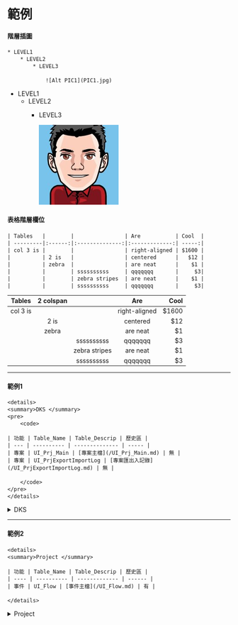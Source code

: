 # 範例

#### 階層插圖

    * LEVEL1
        * LEVEL2
            * LEVEL3

                ![Alt PIC1](PIC1.jpg)

* LEVEL1
    * LEVEL2
        * LEVEL3

            ![Alt PIC1](PIC1.jpg)

#### 表格階層欄位

    | Tables   |        |                | Are           | Cool  |
    | ---------|:------:|:--------------:|:-------------:| -----:|
    | col 3 is |        |                | right-aligned | $1600 |
    |          | 2 is   |                | centered      |   $12 |
    |          | zebra  |                | are neat      |    $1 |
    |          |        | ssssssssss     | qqqqqqq       |     $3|
    |          |        | zebra stripes  | are neat      |    $1 |
    |          |        | ssssssssss     | qqqqqqq       |     $3|



| Tables   | 2 colspan |                | Are           | Cool  |
| ---------|:---------:|:--------------:|:-------------:| -----:|
| col 3 is |           |                | right-aligned | $1600 |
|          | 2 is      |                | centered      |   $12 |
|          | zebra     |                | are neat      |    $1 |
|          |           | ssssssssss     | qqqqqqq       |     $3|
|          |           | zebra stripes  | are neat      |    $1 |
|          |           | ssssssssss     | qqqqqqq       |     $3|

---

#### 範例1

    <details>
    <summary>DKS </summary>
    <pre>
        <code>

    | 功能 | Table_Name | Table_Descrip | 歷史區 |
    | --- | ---------- | -------------- | ----- |
    | 專案 | UI_Prj_Main | [專案主檔](/UI_Prj_Main.md) | 無 |
    | 專案 | UI_PrjExportImportLog | [專案匯出入記錄](/UI_PrjExportImportLog.md) | 無 |

        </code>
    </pre>
    </details>

<details>
<summary>DKS </summary>
<pre><code>

| 功能 | Table_Name | Table_Descrip | 歷史區 |
|------|------------|----------------|-------|
| 專案 | UI_Prj_Main | [專案主檔](/UI_Prj_Main.md) | 無 |
| 專案 | UI_PrjExportImportLog | [專案匯出入記錄](/UI_PrjExportImportLog.md) | 無 |

</code></pre>
</details>

------

#### 範例2

    <details>
    <summary>Project </summary>

    | 功能 | Table_Name | Table_Descrip | 歷史區 |
    | ---- | ---------- | ------------- | ------ |
    | 事件 | UI_Flow | [事件主檔](/UI_Flow.md) | 有 |

    </details>

<details>
<summary>Project </summary>

| 功能 | Table_Name | Table_Descrip | 歷史區 |
|----|----------|-------------|------|
| 事件 | UI_Flow | [事件主檔](/UI_Flow.md) | 有 |

</details>